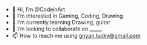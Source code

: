 - 👋 Hi, I’m @CodeinArt
- 👀 I’m interested in Gaming, Coding, Drawing
- 🌱 I’m currently learning Drawing, guitar
- 💞️ I’m looking to collaborate on _____
- 📫 How to reach me using gnyan.lucky@gmail.com

<!---
CodeinArt/CodeinArt is a ✨ special ✨ repository because its `README.md` (this file) appears on your GitHub profile.
You can click the Preview link to take a look at your changes.
--->
